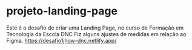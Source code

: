 # projeto-landing-page
Este é o desafio de criar uma Landing Page, no curso de Formação em Tecnologia da Escola DNC
Fiz alguns ajustes de medidas em relação ao Figma.
https://desafio1jhow-dnc.netlify.app/

